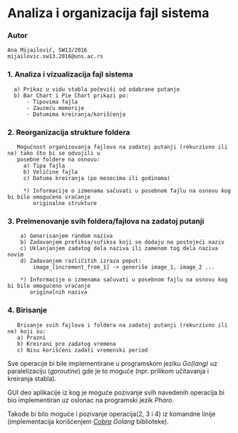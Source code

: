 # Analiza i organizacija fajl sistema

### Autor
    Ana Mijailović, SW13/2016
    mijailovic.sw13.2016@uns.ac.rs

### 1. Analiza i vizualizacija fajl sistema
      a) Prikaz u vidu stabla počeviši od odabrane putanje
      b) Bar Chart i Pie Chart prikazi po:
          - Tipovima fajla
          - Zauzeću memorije
          - Datumima kreiranja/korišćenja

### 2. Reorganizacija strukture foldera
       Mogućnost organizovanja fajlova na zadatoj putanji (rekurzivno ili ne) tako što bi se odvojili u 
       posebne foldere na osnovu:
         a) Tipa fajla
         b) Veličine fajla
         c) Datuma kreiranja (po mesecima ili godinama) 
         
         *) Informacije o izmenama sačuvati u posebnom fajlu na osnovu kog bi bilo omogućeno vraćanje 
            originalne strukture
            
### 3. Preimenovanje svih foldera/fajlova na zadatoj putanji
        a) Generisanjem random naziva
        b) Zadavanjem prefiksa/sufiksa koji se dodaju na postojeći naziv
        c) Uklanjanjem zadatog dela naziva ili zamenom tog dela naziva novim
        d) Zadavanjem različitih izraza poput:
            image_[increment_from_1] -> generiše image_1, image_2 ...
            
        *) Informacije o izmenama sačuvati u posebnom fajlu na osnovu kog bi bilo omogućeno vraćanje
           originalnih naziva
           
### 4. Birisanje
       Brisanje svih fajlova i foldera na zadatoj putanji (rekurzivno ili ne) koji su:
       a) Prazni
       b) Kreirani pre zadatog vremena
       c) Nisu korišćeni zadati vremenski period

         
Sve operacije bi bile implementirane u programskom jeziku *Go(lang)* uz paralelizaciju (*goroutine*) gde je to moguće (npr. prilikom učitavanja i kreiranja stabla).

GUI deo aplikacije iz kog je moguće pozivanje svih navedenih operacija bi bio implementiran uz oslonac na programski jezik *Pharo*. 

Takođe bi bilo moguće i pozivanje operacija(2, 3 i 4) iz komandne linije (implementacija korišćenjem [*Cobra*](https://github.com/spf13/cobra) *Golang* biblioteke).

